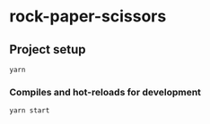 # rock-paper-scissors

## Project setup
```
yarn
```

### Compiles and hot-reloads for development
```
yarn start
```

